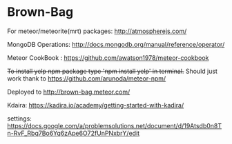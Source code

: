 Brown-Bag
=========

For meteor/meteorite(mrt) packages: http://atmospherejs.com/

MongoDB Operations: http://docs.mongodb.org/manual/reference/operator/

Meteor CookBook : https://github.com/awatson1978/meteor-cookbook

~~To install yelp npm package type 'npm install yelp' in terminal.~~ Should just work thank to https://github.com/arunoda/meteor-npm/

Deployed to http://brown-bag.meteor.com/

Kdaira: https://kadira.io/academy/getting-started-with-kadira/


settings: https://docs.google.com/a/problemsolutions.net/document/d/19Atsdb0n8Tn-RvF_Rbq7Bo6Yq6zApe6O72fUnPNxbrY/edit
